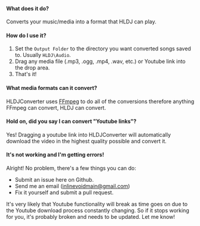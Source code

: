 #### What does it do?
Converts your music/media into a format that HLDJ can play.

#### How do I use it?
1. Set the `Output Folder` to the directory you want converted songs saved to.  Usually `HLDJ\Audio`.
2. Drag any media file (.mp3, .ogg, .mp4, .wav, etc.) or Youtube link into the drop area.
3. That's it!

#### What media formats can it convert?
HLDJConverter uses [FFmpeg](https://www.ffmpeg.org/general.html#Audio-Codecs) to do all of the conversions therefore anything FFmpeg can convert, HLDJ can convert.

#### Hold on, did you say I can convert "Youtube links"?
Yes! Dragging a youtube link into HLDJConverter will automatically download the video in the highest quality possible and convert it.

#### It's not working and I'm getting errors!
Alright!  No problem, there's a few things you can do:
* Submit an issue here on Github.
* Send me an email (inlinevoidmain@gmail.com)
* Fix it yourself and submit a pull request.

It's very likely that Youtube functionality will break as time goes on due to the Youtube download process constantly changing.  So if it stops working for you, it's probably broken and needs to be updated.  Let me know!
